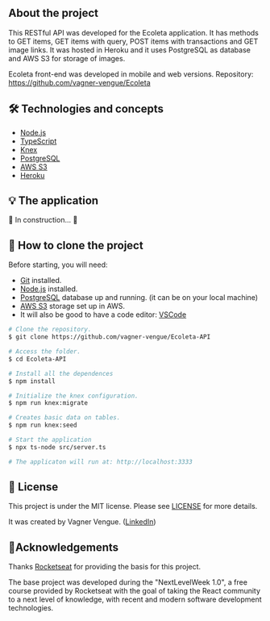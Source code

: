 ## About the project

This RESTful API was developed for the Ecoleta application. It has methods to GET items, GET items with query, POST items with transactions and GET image links.
It was hosted in Heroku and it uses PostgreSQL as database and AWS S3 for storage of images.

Ecoleta front-end was developed in mobile and web versions. Repository: https://github.com/vagner-vengue/Ecoleta


## 🛠 Technologies and concepts
- [Node.js][nodejs]
- [TypeScript][typescript]
- [Knex][knex]
- [PostgreSQL][postgreSQL]
- [AWS S3][aws_s3]
- [Heroku][heroku]


## 💡 The application
🚧 In construction... 🚧

## 🎲 How to clone the project

Before starting, you will need:
- [Git](https://git-scm.com) installed.
- [Node.js][nodejs] installed.
- [PostgreSQL][postgreSQL] database up and running. (it can be on your local machine)
- [AWS S3][aws_s3] storage set up in AWS.
- It will also be good to have a code editor: [VSCode][vscode]

```bash
# Clone the repository.
$ git clone https://github.com/vagner-vengue/Ecoleta-API

# Access the folder.
$ cd Ecoleta-API

# Install all the dependences
$ npm install

# Initialize the knex configuration.
$ npm run knex:migrate

# Creates basic data on tables.
$ npm run knex:seed

# Start the application
$ npx ts-node src/server.ts

# The applicaton will run at: http://localhost:3333
```


## 📝 License

This project is under the MIT license. Please see [LICENSE](license) for more details.

It was created by Vagner Vengue. ([LinkedIn](https://br.linkedin.com/in/vagner-vengue-aa8b5b19))


## 🙏Acknowledgements

Thanks [Rocketseat][rocketseat] for providing the basis for this project.

The base project was developed during the "NextLevelWeek 1.0", a free course provided by Rocketseat with the goal of taking the React community to a next level of knowledge, with recent and modern software development technologies.

[typescript]: https://www.typescriptlang.org/
[nodejs]: https://nodejs.org/
[knex]: http://knexjs.org/
[postgreSQL]: https://www.postgresql.org/
[aws_s3]: https://aws.amazon.com/pt/s3/
[heroku]: https://www.heroku.com/
[vscode]: https://code.visualstudio.com/
[license]: https://github.com/vagner-vengue/Ecoleta-API/blob/aea79045854e3e53d70c9340d64d178e8d929832/LICENSE
[rocketseat]: https://rocketseat.com.br

